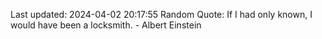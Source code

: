 Last updated: 2024-04-02 20:17:55
Random Quote: If I had only known, I would have been a locksmith. - Albert Einstein